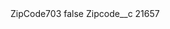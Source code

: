 <?xml version="1.0" encoding="UTF-8"?>
<CustomMetadata xmlns="http://soap.sforce.com/2006/04/metadata" xmlns:xsi="http://www.w3.org/2001/XMLSchema-instance" xmlns:xsd="http://www.w3.org/2001/XMLSchema">
    <label>ZipCode703</label>
    <protected>false</protected>
    <values>
        <field>Zipcode__c</field>
        <value xsi:type="xsd:string">21657</value>
    </values>
</CustomMetadata>
